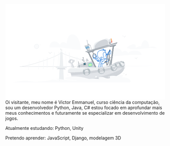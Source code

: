 <img src="profile-first-pr.svg" min-width="400px" max-width="800px" width="800px" align="right" alt="Traveling">

<p align="left">
Oi visitante, meu nome é Victor Emmanuel, curso ciência da computação, sou um desenvolvedor Python, Java, C#
estou focado em aprofundar mais meus conhecimentos e futuramente se especializar em desenvolvimento de jogos.
</p>

<p align="left">
Atualmente estudando: Python, Unity
</p>

<p align="left">
Pretendo aprender: JavaScript, Django, modelagem 3D
</p>

<!--
**vicvictor86/vicvictor86** is a ✨ _special_ ✨ repository because its `README.md` (this file) appears on your GitHub profile.

Here are some ideas to get you started:

- 🔭 I’m currently working on ...
- 🌱 I’m currently learning ...
- 👯 I’m looking to collaborate on ...
- 🤔 I’m looking for help with ...
- 💬 Ask me about ...
- 📫 How to reach me: ...
- 😄 Pronouns: ...
- ⚡ Fun fact: ...
-->


